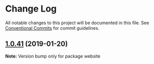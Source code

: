 # Change Log

All notable changes to this project will be documented in this file.
See [Conventional Commits](https://conventionalcommits.org) for commit guidelines.

## [1.0.41](https://github.com/react-hooks-org/rooks/compare/website@1.0.40...website@1.0.41) (2019-01-20)

**Note:** Version bump only for package website
